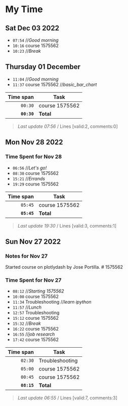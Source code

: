 # My Time

## Sat Dec 03 2022

- `07:54` //_Good morning_
- `10:16` course 1575562
- `10:23` //_Break_


## Thursday 01 December

- `11:04` //_Good morning_
- `11:37` course 1575562 //_basic_bar_chart_

| Time span          | Task           |
| -----------------: | -------------- |
|          `00:30`   | course 1575562 |
|        **`00:30`** | **Total**      |

> _Last update 07:56_ / Lines [valid:2, comments:0]

## Mon Nov 28 2022

### Time Spent for Nov 28

- `06:56` //_Let's go!_
- `08:30` course 1575562
- `15:21` //_Errands_
- `19:29` course 1575562

| Time span          | Task           |
| -----------------: | -------------- |
|          `05:45`   | course 1575562 |
|        **`05:45`** | **Total**      |

> _Last update 19:30_ / Lines [valid:3, comments:1]

## Sun Nov 27 2022

### Notes for Nov 27

Started course on plotlydash by Jose Portilla. # 1575562

### Time Spent for Nov 27

- `08:12` //_Starting 1575562_
- `10:00` course 1575562
- `11:34` Troubleshooting //_learn ipython_
- `11:57` //_Lunch_
- `12:57` Troubleshooting
- `15:12` course 1575562
- `15:32` //_Break_
- `16:22` course 1575562
- `16:55` //_job research_
- `17:42` course 1575562

|   Time span | Task            |
| ----------: | --------------- |
|     `02:30` | Troubleshooting |
|     `05:00` | course 1575562  |
|     `00:45` | course 1575562  |
| **`08:15`** | **Total**       |

> _Last update 06:55_ / Lines [valid:7, comments:3]